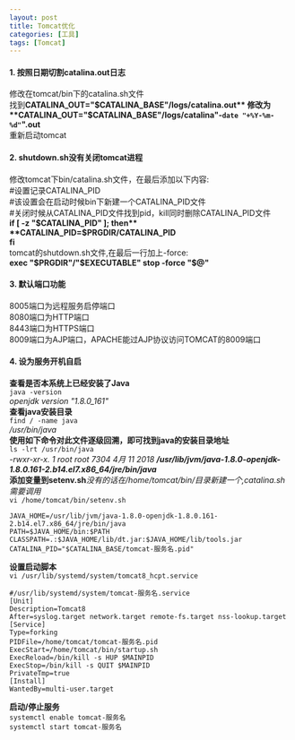 ```yaml
---
layout: post
title: Tomcat优化
categories: [工具]
tags: [Tomcat]
---
```

#### 1. 按照日期切割catalina.out日志  
修改在tomcat/bin下的catalina.sh文件  
找到**CATALINA_OUT="$CATALINA_BASE"/logs/catalina.out**    
修改为**CATALINA_OUT="$CATALINA_BASE"/logs/catalina"-`date "+%Y-%m-%d"`".out**  
重新启动tomcat  
<!-- more -->
#### 2. shutdown.sh没有关闭tomcat进程  
修改tomcat下bin/catalina.sh文件，在最后添加以下内容:  
#设置记录CATALINA_PID   
#该设置会在启动时候bin下新建一个CATALINA_PID文件   
#关闭时候从CATALINA_PID文件找到pid，kill同时删除CATALINA_PID文件  
**if [ -z "$CATALINA_PID" ]; then**    
      **CATALINA_PID=$PRGDIR/CATALINA_PID**    
**fi**  
tomcat的shutdown.sh文件,在最后一行加上-force:  
**exec "$PRGDIR"/"$EXECUTABLE" stop -force "$@"**  
#### 3. 默认端口功能  
8005端口为远程服务启停端口  
8080端口为HTTP端口  
8443端口为HTTPS端口  
8009端口为AJP端口，APACHE能过AJP协议访问TOMCAT的8009端口  
#### 4. 设为服务开机自启
**查看是否本系统上已经安装了Java**  
`java -version`  
*openjdk version "1.8.0_161"*  
**查看java安装目录**  
`find / -name java`  
*/usr/bin/java*  
**使用如下命令对此文件逐级回溯，即可找到java的安装目录地址**  
`ls -lrt /usr/bin/java`  
*-rwxr-xr-x. 1 root root 7304 4月  11 2018 **/usr/lib/jvm/java-1.8.0-openjdk-1.8.0.161-2.b14.el7.x86_64/jre/bin/java***  
**添加变量到setenv.sh***没有的话在/home/tomcat/bin/目录新建一个,catalina.sh需要调用*  
`vi /home/tomcat/bin/setenv.sh`  
```
JAVA_HOME=/usr/lib/jvm/java-1.8.0-openjdk-1.8.0.161-2.b14.el7.x86_64/jre/bin/java
PATH=$JAVA_HOME/bin:$PATH
CLASSPATH=.:$JAVA_HOME/lib/dt.jar:$JAVA_HOME/lib/tools.jar
CATALINA_PID="$CATALINA_BASE/tomcat-服务名.pid"
```
**设置启动脚本**  
`vi /usr/lib/systemd/system/tomcat8_hcpt.service`  
```
#/usr/lib/systemd/system/tomcat-服务名.service
[Unit]
Description=Tomcat8
After=syslog.target network.target remote-fs.target nss-lookup.target
[Service]
Type=forking
PIDFile=/home/tomcat/tomcat-服务名.pid
ExecStart=/home/tomcat/bin/startup.sh
ExecReload=/bin/kill -s HUP $MAINPID
ExecStop=/bin/kill -s QUIT $MAINPID
PrivateTmp=true
[Install]
WantedBy=multi-user.target
```
**启动/停止服务**  
`systemctl enable tomcat-服务名`  
`systemctl start tomcat-服务名`  
